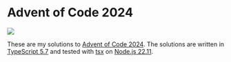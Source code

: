 # Advent of Code 2024

[![](https://img.shields.io/badge/2024-36%2F50-FFFF66?logo=adventofcode&labelColor=0F0F23)](https://adventofcode.com/2024)

These are my solutions to [Advent of Code 2024](https://adventofcode.com/2024). The solutions are written in [TypeScript 5.7](https://www.typescriptlang.org/) and tested with [tsx](https://tsx.is/) on [Node.js 22.11](https://nodejs.org/).
